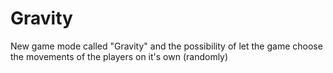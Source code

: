 # Gravity
New game mode called "Gravity" and the possibility of let the game choose the movements of the players on it's own (randomly)
